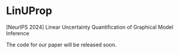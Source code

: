 # LinUProp
[NeurIPS 2024] Linear Uncertainty Quantification of Graphical Model Inference

The code for our paper will be released soon. 
